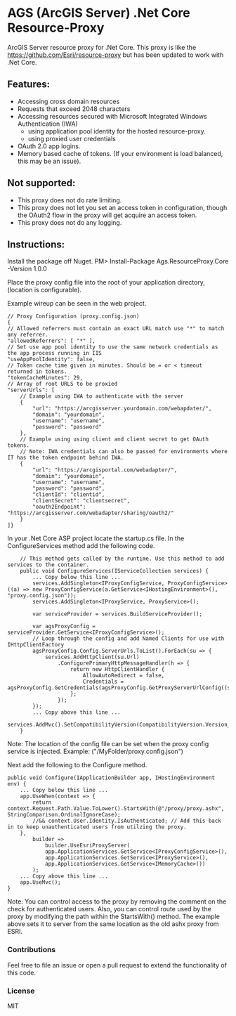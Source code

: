 # AGS (ArcGIS Server) .Net Core Resource-Proxy
ArcGIS Server resource proxy for .Net Core. This proxy is like the https://github.com/Esri/resource-proxy but has been updated to work with .Net Core.

## Features:
- Accessing cross domain resources
- Requests that exceed 2048 characters
- Accessing resources secured with Microsoft Integrated Windows Authentication (IWA) 
	- using application pool identity for the hosted resource-proxy.
	- using proxied user credentials
- OAuth 2.0 app logins.
- Memory based cache of tokens. (If your environment is load balanced, this may be an issue).

## Not supported:
 - This proxy does not do rate limiting.
 - This proxy does not let you set an access token in configuration, though the OAuth2 flow in the proxy will get acquire an access token.
 - This proxy does not do any logging.

## Instructions:
Install the package off Nuget. PM> Install-Package Ags.ResourceProxy.Core -Version 1.0.0

Place the proxy config file into the root of your application directory, (location is configurable).

Example wireup can be seen in the web project.

    // Proxy Configuration (proxy.config.json)
    {
	// Allowed referrers must contain an exact URL match use "*" to match any referrer.
	"allowedReferrers": [ "*" ],
	// Set use app pool identity to use the same network credentials as the app process running in IIS
	"useAppPoolIdentity": false,
	// Token cache time given in minutes. Should be = or < timeout returned in tokens.
	"tokenCacheMinutes": 29,
	// Array of root URLS to be proxied
	"serverUrls": [
		// Example using IWA to authenticate with the server
		{
			"url": "https://arcgisserver.yourdomain.com/webapdater/",
			"domain": "yourdomain",
			"username": "username",
			"password": "password"
		},
		// Example using using client and client secret to get OAuth tokens.
		// Note: IWA credentials can also be passed for environments where IT has the token endpoint behind IWA.
		{
			"url": "https://arcgisportal.com/webadapter/",
			"domain": "yourdomain",
			"username": "username",
			"password": "password",
			"clientId": "clientid",
			"clientSecret": "clientsecret",
			"oauth2Endpoint": "https://arcgisserver.com/webadapter/sharing/oauth2/"
		}
	]}

In your .Net Core ASP project locate the startup.cs file. In the ConfigureServices method add the following code.

        // This method gets called by the runtime. Use this method to add services to the container.
		public void ConfigureServices(IServiceCollection services) {
			... Copy below this line ...
			services.AddSingleton<IProxyConfigService, ProxyConfigService>((a) => new ProxyConfigService(a.GetService<IHostingEnvironment>(), "proxy.config.json"));
			services.AddSingleton<IProxyService, ProxyService>();
 
			var serviceProvider = services.BuildServiceProvider();
 
			var agsProxyConfig = serviceProvider.GetService<IProxyConfigService>();
			// Loop through the config and add Named Clients for use with IHttpClientFactory
			agsProxyConfig.Config.ServerUrls.ToList().ForEach(su => {
				services.AddHttpClient(su.Url)
					.ConfigurePrimaryHttpMessageHandler(h => {
						return new HttpClientHandler {
							AllowAutoRedirect = false,
							Credentials = agsProxyConfig.GetCredentials(agsProxyConfig.GetProxyServerUrlConfig((su.Url)))
						};
					});
			});
			... Copy above this line ...
			services.AddMvc().SetCompatibilityVersion(CompatibilityVersion.Version_2_1);
		}

Note: The location of the config file can be set when the proxy config service is injected. Example: ("/MyFolder/proxy.config.json")

Next add the following to the Configure method.

    public void Configure(IApplicationBuilder app, IHostingEnvironment env) {
		... Copy below this line ... 
		app.UseWhen(context => {
			return context.Request.Path.Value.ToLower().StartsWith(@"/proxy/proxy.ashx", StringComparison.OrdinalIgnoreCase);
			//&& context.User.Identity.IsAuthenticated; // Add this back in to keep unauthenticated users from utilzing the proxy.
		},
			builder =>
				builder.UseEsriProxyServer(
				app.ApplicationServices.GetService<IProxyConfigService>(),
				app.ApplicationServices.GetService<IProxyService>(),
				app.ApplicationServices.GetService<IMemoryCache>())
			);
		... Copy above this line ...
		app.UseMvc();
	}
Note: You can control access to the proxy by removing the comment on the check for authenticated users. 
Also, you can control route used by the proxy by modifying the path within the StartsWith() method. The example above sets it to server from the same location as the old ashx proxy from ESRI.

### Contributions
Feel free to file an issue or open a pull request to extend the functionality of this code.

### License
MIT